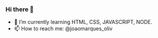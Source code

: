 ### Hi there 👋

- 🌱 I’m currently learning HTML, CSS, JAVASCRIPT, NODE.
- 📫 How to reach me: @joaomarques_oliv


